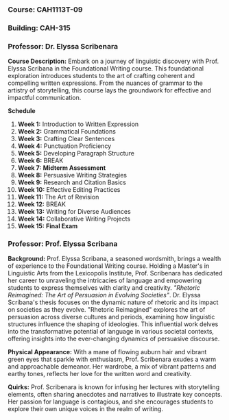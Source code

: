 ### Course: CAH1113T-09
### Building: CAH-315
### Professor: Dr. Elyssa Scribenara

**Course Description:** Embark on a journey of linguistic discovery with Prof. Elyssa Scribana in the Foundational Writing course. This foundational exploration introduces students to the art of crafting coherent and compelling written expressions. From the nuances of grammar to the artistry of storytelling, this course lays the groundwork for effective and impactful communication.

**Schedule**
1. **Week 1:** Introduction to Written Expression
2. **Week 2:** Grammatical Foundations
3. **Week 3:** Crafting Clear Sentences
4. **Week 4:** Punctuation Proficiency
5. **Week 5:** Developing Paragraph Structure
6. **Week 6:** BREAK
7. **Week 7:** **Midterm Assessment**
8. **Week 8:** Persuasive Writing Strategies
9. **Week 9:** Research and Citation Basics
10. **Week 10:** Effective Editing Practices
11. **Week 11:** The Art of Revision
12. **Week 12:** BREAK
13. **Week 13:** Writing for Diverse Audiences
14. **Week 14:** Collaborative Writing Projects
15. **Week 15:** **Final Exam**

### Professor: Prof. Elyssa Scribana

**Background:** Prof. Elyssa Scribana, a seasoned wordsmith, brings a wealth of experience to the Foundational Writing course. Holding a Master's in Linguistic Arts from the Lexicopolis Institute, Prof. Scribenara has dedicated her career to unraveling the intricacies of language and empowering students to express themselves with clarity and creativity. _"Rhetoric Reimagined: The Art of Persuasion in Evolving Societies"_. Dr. Elyssa Scribana's thesis focuses on the dynamic nature of rhetoric and its impact on societies as they evolve. "Rhetoric Reimagined" explores the art of persuasion across diverse cultures and periods, examining how linguistic structures influence the shaping of ideologies. This influential work delves into the transformative potential of language in various societal contexts, offering insights into the ever-changing dynamics of persuasive discourse.

**Physical Appearance:** With a mane of flowing auburn hair and vibrant green eyes that sparkle with enthusiasm, Prof. Scribenara exudes a warm and approachable demeanor. Her wardrobe, a mix of vibrant patterns and earthy tones, reflects her love for the written word and creativity.

**Quirks:** Prof. Scribenara is known for infusing her lectures with storytelling elements, often sharing anecdotes and narratives to illustrate key concepts. Her passion for language is contagious, and she encourages students to explore their own unique voices in the realm of writing.
